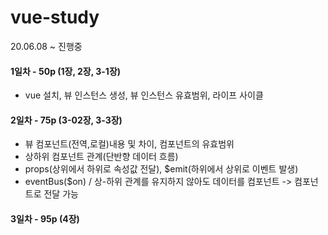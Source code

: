 # vue-study
20.06.08 ~ 진행중

#### 1일차 - 50p (1장, 2장, 3-1장)     
- vue 설치, 뷰 인스턴스 생성, 뷰 인스턴스 유효범위, 라이프 사이클

#### 2일차 - 75p (3-02장, 3-3장)      
- 뷰 컴포넌트(전역,로컬)내용 및 차이, 컴포넌트의 유효범위
- 상하위 컴포넌트 관계(단반향 데이터 흐름)
- props(상위에서 하위로 속성값 전달), $emit(하위에서 상위로 이벤트 발생)
- eventBus($on) / 상-하위 관계를 유지하지 않아도 데이터를 컴포넌트 -> 컴포넌트로 전달 가능 

#### 3일차 - 95p (4장)
